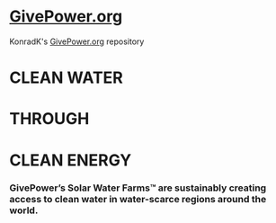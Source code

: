 # [GivePower.org](https://www.givepower.org/)
KonradK's [GivePower.org](https://www.givepower.org/) repository 

# **CLEAN WATER**
# THROUGH
# **CLEAN ENERGY**

 

### GivePower’s Solar Water Farms™ are sustainably creating access to clean water in water-scarce regions around the world. 
